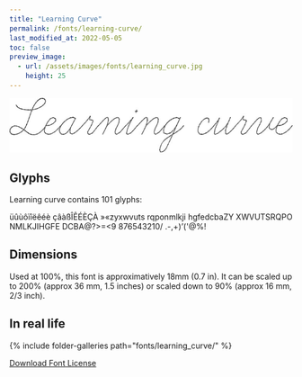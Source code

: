 ```yaml
---
title: "Learning Curve"
permalink: /fonts/learning-curve/
last_modified_at: 2022-05-05
toc: false
preview_image:
  - url: /assets/images/fonts/learning_curve.jpg
    height: 25
---
```

![LearningCurve](/assets/images/fonts/learning_curve.jpg)



## Glyphs

Learning curve contains 101 glyphs:
	
üûùôïîëêéè
çâàßÎÊÉÈÇÀ
»«zyxwvuts
rqponmlkji
hgfedcbaZY
XWVUTSRQPO
NMLKJIHGFE
DCBA@?>=<9
876543210/
.-,+)’('@%!

## Dimensions
Used at 100%, this font is approximatively  18mm  (0.7 in).
It can be scaled up to 200% (approx 36 mm, 1.5 inches) or scaled down to  90% (approx 16 mm, 2/3 inch).

## In real life 

{% include folder-galleries path="fonts/learning_curve/" %}

[Download Font License](https://github.com/inkstitch/inkstitch/tree/main/fonts/learning_curve/LICENSE)

